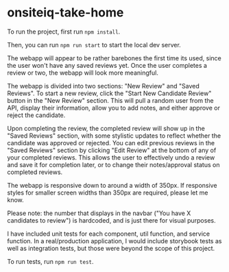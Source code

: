 # onsiteiq-take-home

To run the project, first run `npm install`.

Then, you can run `npm run start` to start the local dev server.

The webapp will appear to be rather barebones the first time its used, since the user won't have any saved reviews yet. Once the user completes a review or two, the webapp will look more meaningful.

The webapp is divided into two sections: "New Review" and "Saved Reviews". To start a new review, click the "Start New Candidate Review" button in the "New Review" section. This will pull a random user from the API, display their information, allow you to add notes, and either approve or reject the candidate. 

Upon completing the review, the completed review will show up in the "Saved Reviews" section, with some stylistic updates to reflect whether the candidate was approved or rejected. You can edit previous reviews in the "Saved Reviews" section by clicking "Edit Review" at the bottom of any of your completed reviews. This allows the user to effectively undo a review and save it for completion later, or to change their notes/approval status on completed reviews.

The webapp is responsive down to around a width of 350px. If responsive styles for smaller screen widths than 350px are required, please let me know.

Please note: the number that displays in the navbar ("You have X candidates to review") is hardcoded, and is just there for visual purposes. 

I have included unit tests for each component, util function, and service function. In a real/production application, I would include storybook tests as well as integration tests, but those were beyond the scope of this project.

To run tests, run `npm run test`.
